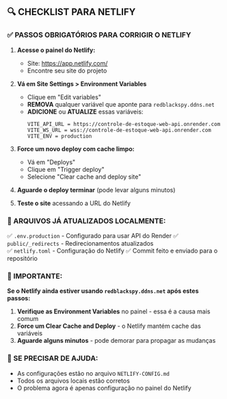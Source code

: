 ## 🔍 CHECKLIST PARA NETLIFY

### ✅ PASSOS OBRIGATÓRIOS PARA CORRIGIR O NETLIFY

1. **Acesse o painel do Netlify:**
   - Site: https://app.netlify.com/
   - Encontre seu site do projeto

2. **Vá em Site Settings > Environment Variables**
   - Clique em "Edit variables"
   - **REMOVA** qualquer variável que aponte para `redblackspy.ddns.net`
   - **ADICIONE** ou **ATUALIZE** essas variáveis:
     ```
     VITE_API_URL = https://controle-de-estoque-web-api.onrender.com
     VITE_WS_URL = wss://controle-de-estoque-web-api.onrender.com
     VITE_ENV = production
     ```

3. **Force um novo deploy com cache limpo:**
   - Vá em "Deploys"
   - Clique em "Trigger deploy"
   - Selecione "Clear cache and deploy site"

4. **Aguarde o deploy terminar** (pode levar alguns minutos)

5. **Teste o site** acessando a URL do Netlify

### 🔧 ARQUIVOS JÁ ATUALIZADOS LOCALMENTE:

✅ `.env.production` - Configurado para usar API do Render
✅ `public/_redirects` - Redirecionamentos atualizados  
✅ `netlify.toml` - Configuração do Netlify
✅ Commit feito e enviado para o repositório

### 🚨 IMPORTANTE:

**Se o Netlify ainda estiver usando `redblackspy.ddns.net` após estes passos:**

1. **Verifique as Environment Variables** no painel - essa é a causa mais comum
2. **Force um Clear Cache and Deploy** - o Netlify mantém cache das variáveis
3. **Aguarde alguns minutos** - pode demorar para propagar as mudanças

### 📧 SE PRECISAR DE AJUDA:

- As configurações estão no arquivo `NETLIFY-CONFIG.md`
- Todos os arquivos locais estão corretos
- O problema agora é apenas configuração no painel do Netlify
